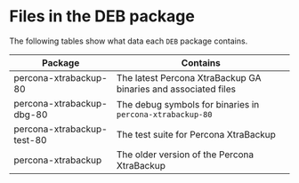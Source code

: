 <!---update example 20230817-->

# Files in the DEB package

The following tables show what data each `DEB` package contains.

|Package|Contains|
|--- |--- |
|percona-xtrabackup-80|The latest Percona XtraBackup GA binaries and associated files|
|percona-xtrabackup-dbg-80|The debug symbols for binaries in `percona-xtrabackup-80`|
|percona-xtrabackup-test-80|The test suite for Percona XtraBackup|
|percona-xtrabackup|The older version of the Percona XtraBackup|